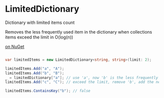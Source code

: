 # LimitedDictionary
Dictionary with limited items count

Removes the less frequently used item in the dictionary when collections items exceed the limit in O(log(n))

[on NuGet](https://www.nuget.org/packages/LimitedDictionary/1.0.1)

```csharp

var limitedItems = new LimitedDictionary<string, string>(limit: 2);

limitedItems.Add("a", "A");
limitedItems.Add("b", "B");
_ = limitedDictionary["a"]; // use 'a', now 'b' is the less frequently used item
limitedItems.Add("c", "C"); // exceed the limit, remove 'b', add the new item 'c'

limitedItems.ContainsKey("b"); // false
```
